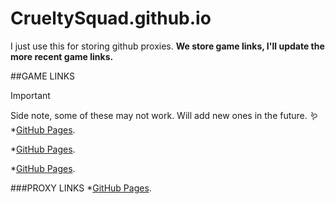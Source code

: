 # CrueltySquad.github.io
I just use this for storing github proxies.
**We store game links, I'll update the more recent game links.**


##GAME LINKS
> [!IMPORTANT]
> Side note, some of these may not work. Will add new ones in the future. 🪱
*[GitHub Pages](https://gladihoppers.github.io/).

*[GitHub Pages](https://mkgamesdev.github.io/MKGBA2.0/).

*[GitHub Pages](https://shadowgmes.github.io/).

###PROXY LINKS
*[GitHub Pages](https://britannica.cf/).




